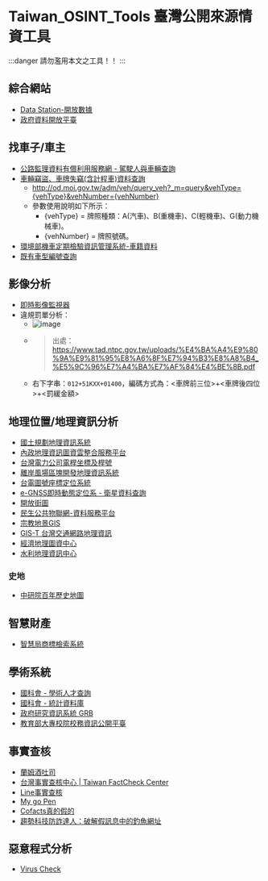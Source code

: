 # Taiwan_OSINT_Tools 臺灣公開來源情資工具

:::danger
請勿濫用本文之工具！！
:::

## 綜合網站
- [Data Station-開放數據](https://www.datastation.org.tw/opendata)
- [政府資料開放平臺](https://data.gov.tw/)

## 找車子/車主
- [公路監理資料有償利用服務網 - 駕駛人與車輛查詢](https://mvdvan.mvdis.gov.tw/mvdvan/mvdvan)
- [車輛竊盜、車牌失竊(含計程車)資料查詢](https://od.moi.gov.tw/adm/veh/query_veh)
    - http://od.moi.gov.tw/adm/veh/query_veh?_m=query&vehType={vehType}&vehNumber={vehNumber}
    - 參數使用說明如下所示：
        - {vehType} = 牌照種類：A(汽車)、B(重機車)、C(輕機車)、G(動力機械車)。
        - {vehNumber} = 牌照號碼。
- [環境部機車定期檢驗資訊管理系統-車籍資料](https://mobile.moenv.gov.tw/Motor/query/Query_Check.aspx)
- [既有車型編號查詢](https://b2c.vscc.org.tw/CarTypeInformation/CarTypeInformation)

## 影像分析
- [即時影像監視器](https://tw.live/)
- 違規罰單分析：
    - ![image](https://hackmd.io/_uploads/ry6qJCXaA.png)
    - > 出處：https://www.tad.ntpc.gov.tw/uploads/%E4%BA%A4%E9%80%9A%E9%81%95%E8%A6%8F%E7%94%B3%E8%A8%B4_%E5%9C%96%E7%A4%BA%E7%AF%84%E4%BE%8B.pdf
    - 右下字串：`012+51KXX+01400`，編碼方式為：<車牌前三位>+<車牌後四位>+<罰緩金額>


## 地理位置/地理資訊分析
- [國土規劃地理資訊系統](https://nsp.tcd.gov.tw/ngis/)
- [內政地理資訊圖資雲整合服務平台](https://www.tgos.tw/tgos/NgdaMap)
- [台灣電力公司電桿坐標及桿號](https://data.gov.tw/dataset/33305)
- [離岸風場區塊開發地理資訊系統](https://pro.twtpo.org.tw/geoservergis/default.aspx)
- [台電圖號座標定位系統](https://service.taipower.com.tw/psvs1/tpcemap/#/psvs1/home)
- [e-GNSS即時動態定位系 - 衛星資料查詢
](https://egnss.nlsc.gov.tw/rinexquery.aspx)
- [開放街圖](https://www.openstreetmap.org/)
- [民生公共物聯網-資料服務平台](https://ci.taiwan.gov.tw/dsp/)
- [宗教地景GIS](https://gisrl.ascdc.sinica.edu.tw/religiontw/)
- [GIS-T 台灣交通網路地理資訊](https://gist.transportdata.tw/gist_web/)
- [經濟地理圖資中心](https://egis.moea.gov.tw/MoeaEGPortal/)
- [水利地理資訊中心](https://gic.wra.gov.tw/gis/)

### 史地
- [中研院百年歷史地圖](https://gis.sinica.edu.tw/tileserver/)

## 智慧財產
- [智慧局商標檢索系統](https://cloud.tipo.gov.tw/S282/OS0/OS0101.jsp)

## 學術系統
- [國科會 - 學術人才查詢](https://arspb.nstc.gov.tw/NSCWebFront/modules/talentSearch/talentSearch.do?action=initSearchList&LANG=ch)
- [國科會 - 統計資料庫](https://wsts.nstc.gov.tw/STSWeb/main/Main.aspx)
- [政府研究資訊系統 GRB](https://www.grb.gov.tw/search)
- [教育部大專校院校務資訊公開平臺](https://udb.moe.edu.tw/udata/)

## 事實查核
- [蘭姆酒吐司](https://rumtoast.com/)
- [台灣事實查核中心 | Taiwan FactCheck Center](https://tfc-taiwan.org.tw/)
- [Line事實查核](https://fact-checker.line.me/)
- [My go Pen](https://www.mygopen.com/)
- [Cofacts真的假的](https://cofacts.g0v.tw/)
- [趨勢科技防詐達人：破解假訊息中的釣魚網址](https://www.nexone.io/zh-tw/product/getdr)

## 惡意程式分析
- [Virus Check](https://viruscheck.tw/)
